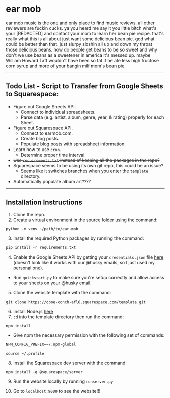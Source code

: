 # ear mob
ear mob music is the one and only place to find music reviews. all other reviewers are fuckin cucks. ya you heard me say it you little bitch what's your [REDACTED] and contact your mom to learn her bean pie recipe. that's really what this is all about just want some delicious bean pie. god what could be better than that. just slurpy sloshin all up and down my throat those delicious beans. how do people get beans to be so sweet and why don't we use beans as a sweetener in america it's messed up. maybe William Howard Taft wouldn't have been so fat if he ate less high fructose corn syrup and more of your bangin milf mom's bean pie. 

---

## Todo List - Script to Transfer from Google Sheets to Squarespace:
* Figure out Google Sheets API.
	* Connect to individual spreadsheets.
	* Parse data (e.g. artist, album, genre, year, & rating) properly for each Sheet.	
* Figure out Squarespace API.
  * Connect to earmob.com.
  * Create blog posts.
  * Populate blog posts with spreadsheet information.
* Learn how to use `cron`.
  * Determine proper time interval.
* ~~Use `requirements.txt` instead of keeping all the packages in the repo?~~
* Squarespace seems to be using its own git repo, this could be an issue?
	* Seems like it switches branches when you enter the `template` directory.
* Automatically populate album art????
	
---

## Installation Instructions

1. Clone the repo.
2. Create a virtual environment in the source folder using the command:

`python -m venv ~/path/to/ear-mob`

3. Install the required Python packages by running the command:

`pip install -r requirements.txt`

4. Enable the Google Sheets API by getting your `credentials.json` file [here](https://developers.google.com/sheets/api/quickstart/python?authuser=1) (doesn't look like it works with our @husky emails, so I just used my personal one).
* Run `quickstart.py` to make sure you're setup correctly and allow access to your sheets on your @husky email.
5. Clone the website template with the command:

`git clone https://oboe-conch-afl6.squarespace.com/template.git`

6. Install Node.js [here](https://nodejs.org/en/)
7. `cd` into the template directory then run the command:

`npm install`

* Give npm the necessary permission with the following set of commands:

`NPM_CONFIG_PREFIX=~/.npm-global`

`source ~/.profile`

8. Install the Squarespace dev server with the command:

`npm install -g @squarespace/server`

9. Run the website locally by running `runserver.py`

10. Go to `localhost:9000` to see the website!!!
